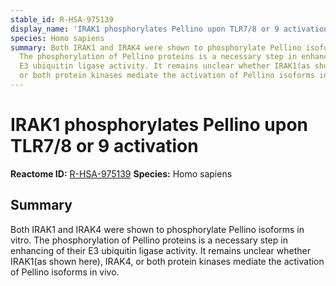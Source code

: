 ```yaml
---
stable_id: R-HSA-975139
display_name: 'IRAK1 phosphorylates Pellino upon TLR7/8 or 9 activation '
species: Homo sapiens
summary: Both IRAK1 and IRAK4 were shown to phosphorylate Pellino isoforms in vitro.
  The phosphorylation of Pellino proteins is a necessary step in enhancing of their
  E3 ubiquitin ligase activity. It remains unclear whether IRAK1(as shown here), IRAK4,
  or both protein kinases mediate the activation of Pellino isoforms in vivo.
---
```


# IRAK1 phosphorylates Pellino upon TLR7/8 or 9 activation 
**Reactome ID:** [R-HSA-975139](https://reactome.org/content/detail/R-HSA-975139)
**Species:** Homo sapiens

## Summary

Both IRAK1 and IRAK4 were shown to phosphorylate Pellino isoforms in vitro. The phosphorylation of Pellino proteins is a necessary step in enhancing of their E3 ubiquitin ligase activity. It remains unclear whether IRAK1(as shown here), IRAK4, or both protein kinases mediate the activation of Pellino isoforms in vivo.
